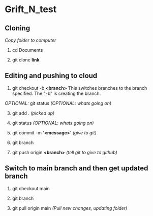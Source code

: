 # Grift_N_test

## Cloning
*Copy folder to computer*
1. cd Documents

2. git clone **link**

## Editing and pushing to cloud

1. git checkout -b **\<branch\>** 
This switches branches to the branch specified.  The "-b" is creating the branch.
  
*OPTIONAL:* git status *(OPTIONAL: whats going on)*

3. git add . *(picked up)*

4. git status *(OPTIONAL: whats going on)*

5. git commit -m '**\<message\>**' *(give to git)*

6. git branch

7. git push origin **\<branch\>** *(tell git to give to github)*


## Switch to main branch and then get updated branch
1. git checkout main

2. git branch

3. git pull origin main *(Pull new changes, updating folder)*

